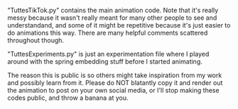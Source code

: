 "TuttesTikTok.py" contains the main animation code. Note that it's really messy because it wasn't really meant for many other people to see and understandand, and some of it might be repetitive because it's just easier to do animations this way. There are many helpful comments scattered throughout though.

"TuttesExperiments.py" is just an experimentation file where I played around with the spring embedding stuff before I started animating.

The reason this is public is so others might take inspiration from my work and possibly learn from it. Please do NOT blatantly copy it and render out the animation to post on your own social media, or I'll stop making these codes public, and throw a banana at you.
